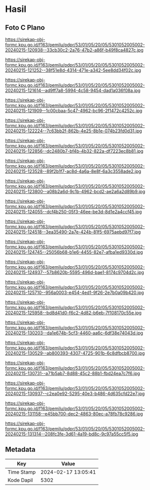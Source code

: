 # Hasil

## Foto C Plano

https://sirekap-obj-formc.kpu.go.id/f163/pemilu/pdpr/53/01/05/20/05/5301052005002-20240215-120938--33cb30c2-2a76-47b2-a86f-b49f8ca4827c.jpg

https://sirekap-obj-formc.kpu.go.id/f163/pemilu/pdpr/53/01/05/20/05/5301052005002-20240215-121252--38f51e8d-4314-471e-a342-5ee8dd34f02c.jpg

https://sirekap-obj-formc.kpu.go.id/f163/pemilu/pdpr/53/01/05/20/05/5301052005002-20240215-121614--ad9ff7a8-5994-4c58-9454-dad1a036f08a.jpg

https://sirekap-obj-formc.kpu.go.id/f163/pemilu/pdpr/53/01/05/20/05/5301052005002-20240215-121909--1c00cbaa-5c47-4962-bc96-2f1472c4252c.jpg

https://sirekap-obj-formc.kpu.go.id/f163/pemilu/pdpr/53/01/05/20/05/5301052005002-20240215-122224--7c63bb2f-862b-4e25-8b1e-074b23fd0d31.jpg

https://sirekap-obj-formc.kpu.go.id/f163/pemilu/pdpr/53/01/05/20/05/5301052005002-20240215-122856--dc2480b7-bf4b-4b32-822a-df7223ec8b81.jpg

https://sirekap-obj-formc.kpu.go.id/f163/pemilu/pdpr/53/01/05/20/05/5301052005002-20240215-123528--89f2b1f7-ac8d-4a6a-8e8f-6a3c3558ade2.jpg

https://sirekap-obj-formc.kpu.go.id/f163/pemilu/pdpr/53/01/05/20/05/5301052005002-20240215-123800--a08b2a6d-9c1b-4962-bcd2-ae2a6a2d89b9.jpg

https://sirekap-obj-formc.kpu.go.id/f163/pemilu/pdpr/53/01/05/20/05/5301052005002-20240215-124055--dcf4b250-05f3-46ee-be3d-8d1e2a4ccf45.jpg

https://sirekap-obj-formc.kpu.go.id/f163/pemilu/pdpr/53/01/05/20/05/5301052005002-20240215-124518--3ea35490-2a7e-424b-81f5-6975aebd97f7.jpg

https://sirekap-obj-formc.kpu.go.id/f163/pemilu/pdpr/53/01/05/20/05/5301052005002-20240215-124745--25056b68-b1e6-4455-82e7-afba1ed9330d.jpg

https://sirekap-obj-formc.kpu.go.id/f163/pemilu/pdpr/53/01/05/20/05/5301052005002-20240215-124937--57b8620b-5595-496d-bae1-8174c9704d2c.jpg

https://sirekap-obj-formc.kpu.go.id/f163/pemilu/pdpr/53/01/05/20/05/5301052005002-20240215-125710--956a0003-e454-4ed1-9f26-2e7b0a09b420.jpg

https://sirekap-obj-formc.kpu.go.id/f163/pemilu/pdpr/53/01/05/20/05/5301052005002-20240215-125958--bd8d41d0-f6c2-4d82-b6eb-7f108170c55e.jpg

https://sirekap-obj-formc.kpu.go.id/f163/pemilu/pdpr/53/01/05/20/05/5301052005002-20240215-130203--da1e674b-5cf3-4460-aa6c-6df38e74043d.jpg

https://sirekap-obj-formc.kpu.go.id/f163/pemilu/pdpr/53/01/05/20/05/5301052005002-20240215-130529--ab800393-4307-4725-901b-6c8dfbcb8700.jpg

https://sirekap-obj-formc.kpu.go.id/f163/pemilu/pdpr/53/01/05/20/05/5301052005002-20240215-130731--a71b5ab7-8d88-45c2-88b1-fbd24ea7c7f6.jpg

https://sirekap-obj-formc.kpu.go.id/f163/pemilu/pdpr/53/01/05/20/05/5301052005002-20240215-130937--c2ea0e92-5295-40e3-b486-4d635cfd22e7.jpg

https://sirekap-obj-formc.kpu.go.id/f163/pemilu/pdpr/53/01/05/20/05/5301052005002-20240215-131158--e45bb700-dec2-4863-80ec-a78fb78c9286.jpg

https://sirekap-obj-formc.kpu.go.id/f163/pemilu/pdpr/53/01/05/20/05/5301052005002-20240215-131314--208fc3fe-3d61-4a19-bd8c-9c97a55cc5f5.jpg


## Metadata

| Key        | Value               |
| ---------- | ------------------- |
| Time Stamp | 2024-02-17 13:05:41 |
| Kode Dapil | 5302                |



